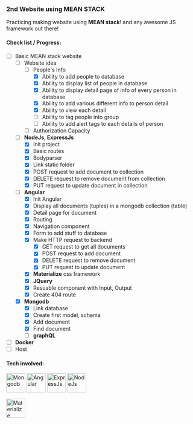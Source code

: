 ### 2nd Website using MEAN STACK
Practicing making website using **MEAN stack**! and any awesome JS framework out there!

#### Check list / Progress:
+ [ ] Basic MEAN stack website
  + [ ] Website idea
    + [ ] People's Info
      + [x] Ability to add people to database
      + [x] Ability to display list of people in database
      + [x] Ability to display detail page of info of every person in database
      + [x] Ability to add various different info to person detail
      + [x] Ability to view each detail
      + [ ] Ability to tag people into group
      + [ ] Ability to add alert tags to each details of person
    + [ ] Authorization Capacity
  + [ ] **NodeJs**, **ExpressJs**
    + [x] Init project
    + [x] Basic routes
    + [x] Bodyparser
    + [x] Link static folder
    + [x] POST request to add document to collection
    + [x] DELETE request to remove document from collection
    + [x] PUT request to update document in collection
  + [ ] **Angular**
    + [x] Init Angular
    + [x] Display all documents (tuples) in a mongodb collection (table)
    + [x] Detail page for document
    + [x] Routing
    + [x] Navigation component
    + [x] Form to add stuff to database
    + [x] Make HTTP request to backend
      + [x] GET request to get all documents
      + [x] POST request to add document
      + [x] DELETE request to remove document
      + [x] PUT request to update document
    + [x] **Materialize** css framework
    + [x] **JQuery**
    + [x] Resuable component with Input, Output
    + [x] Create 404 route
  + [x] **Mongodb**
    + [x] Link database
    + [x] Create first model, schema
    + [x] Add document
    + [x] Find document
    + [ ] **graphQL**
+ [ ] **Docker**
+ [ ] Host

#### Tech involved:
<a href='https://mongodb.com'><img src='http://amartam.com/wp-content/uploads/2016/11/mongodb1.png' height='50' title='Mongodb'></a>
<a href='https://angular.io'><img src='https://resources.cloud.genuitec.com/wp-content/uploads/2013/07/angular4-icon.png' height='50' title='Angular'></a>
<a href='https://expressjs.com/'><img src='https://camo.githubusercontent.com/647e291a5fd52d50e01deb82f9392c462df148a6/687474703a2f2f617070732e6f63746f636f6e73756c74696e672e636f6d2f696d616765732f6578707265737349636f6e2e706e67' height='50' title='ExpressJs'></a>
<a href='https://nodejs.org/en/'><img src='https://cdn2.iconfinder.com/data/icons/nodejs-1/512/nodejs-512.png' height='50' title='NodeJs'></a>

<a href='http://materializecss.com/'><img src='https://evwilkin.github.io/images/materializecss.png' height='50' title='Materialize'></a>
